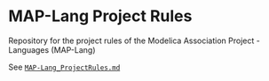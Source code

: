# MAP-Lang Project Rules #

Repository for the project rules of the Modelica Association Project - Languages (MAP-Lang)

See [`MAP-Lang_ProjectRules.md`](MAP-Lang-ProjectRules.md)
